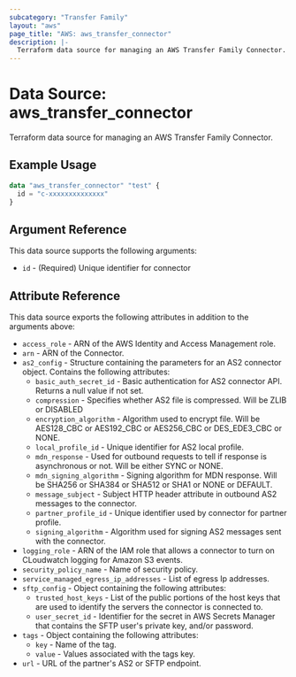 ```yaml
---
subcategory: "Transfer Family"
layout: "aws"
page_title: "AWS: aws_transfer_connector"
description: |-
  Terraform data source for managing an AWS Transfer Family Connector.
---
```


# Data Source: aws_transfer_connector

Terraform data source for managing an AWS Transfer Family Connector.

## Example Usage

```terraform
data "aws_transfer_connector" "test" {
  id = "c-xxxxxxxxxxxxxx"
}
```

## Argument Reference

This data source supports the following arguments:

* `id` - (Required) Unique identifier for connector

## Attribute Reference

This data source exports the following attributes in addition to the arguments above:

* `access_role` - ARN of the AWS Identity and Access Management role.
* `arn` - ARN of the Connector.
* `as2_config` - Structure containing the parameters for an AS2 connector object. Contains the following attributes:
    * `basic_auth_secret_id` -  Basic authentication for AS2 connector API. Returns a null value if not set.
    * `compression` - Specifies whether AS2 file is compressed. Will be ZLIB or DISABLED
    * `encryption_algorithm` - Algorithm used to encrypt file. Will be AES128_CBC or AES192_CBC or AES256_CBC or DES_EDE3_CBC or NONE.
    * `local_profile_id` - Unique identifier for AS2 local profile.
    * `mdn_response` - Used for outbound requests to tell if response is asynchronous or not. Will be either SYNC or NONE.
    * `mdn_signing_algorithm` - Signing algorithm for MDN response. Will be SHA256 or SHA384 or SHA512 or SHA1 or NONE or DEFAULT.
    * `message_subject` - Subject HTTP header attribute in outbound AS2 messages to the connector.
    * `partner_profile_id` - Unique identifier used by connector for partner profile.
    * `signing_algorithm` - Algorithm used for signing AS2 messages sent with the connector.
* `logging_role` -  ARN of the IAM role that allows a connector to turn on CLoudwatch logging for Amazon S3 events.
* `security_policy_name` - Name of security policy.
* `service_managed_egress_ip_addresses` - List of egress Ip addresses.
* `sftp_config` - Object containing the following attributes:
    * `trusted_host_keys` - List of the public portions of the host keys that are used to identify the servers the connector is connected to.
    * `user_secret_id` - Identifier for the secret in AWS Secrets Manager that contains the SFTP user's private key, and/or password.
* `tags` - Object containing the following attributes:
    * `key` - Name of the tag.
    * `value` - Values associated with the tags key.
* `url` - URL of the partner's AS2 or SFTP endpoint.
